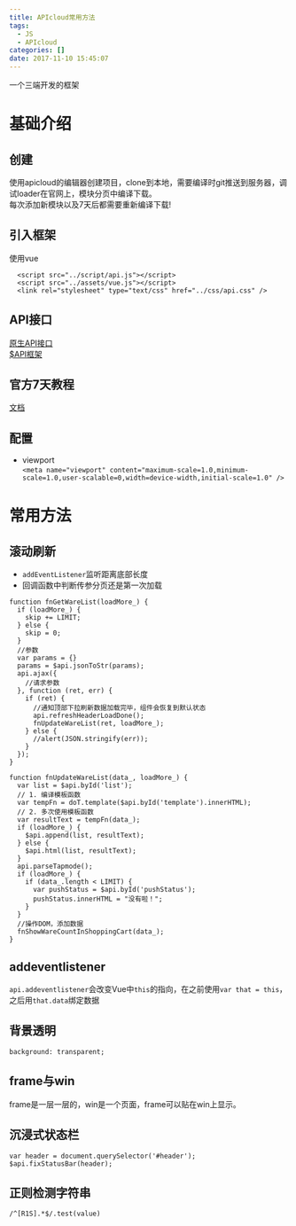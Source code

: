```yaml
---
title: APIcloud常用方法
tags:
  - JS
  - APIcloud
categories: []
date: 2017-11-10 15:45:07
---
```

一个三端开发的框架
<!--more-->
# 基础介绍
## 创建
使用apicloud的编辑器创建项目，clone到本地，需要编译时git推送到服务器，调试loader在官网上，模块分页中编译下载。  
每次添加新模块以及7天后都需要重新编译下载!
## 引入框架
使用vue
```
  <script src="../script/api.js"></script>
  <script src="../assets/vue.js"></script>
  <link rel="stylesheet" type="text/css" href="../css/api.css" />
```
## API接口
[原生API接口](http://docs.apicloud.com/Client-API/api)  
[$API框架](http://docs.apicloud.com/Front-end-Framework/framework-dev-guide)

## 官方7天教程
[文档](https://github.com/apicloudcom/APICloud-7Days-Online-Training-Tutorials)

## 配置
* viewport  
`<meta name="viewport" content="maximum-scale=1.0,minimum-scale=1.0,user-scalable=0,width=device-width,initial-scale=1.0" />`  
# 常用方法
## 滚动刷新
* `addEventListener`监听距离底部长度  
* 回调函数中判断传参分页还是第一次加载  
```
function fnGetWareList(loadMore_) {
  if (loadMore_) {
    skip += LIMIT;
  } else {
    skip = 0;
  }
  //参数
  var params = {}
  params = $api.jsonToStr(params);
  api.ajax({
    //请求参数
  }, function (ret, err) {
    if (ret) {
      //通知顶部下拉刷新数据加载完毕，组件会恢复到默认状态
      api.refreshHeaderLoadDone();
      fnUpdateWareList(ret, loadMore_);
    } else {
      //alert(JSON.stringify(err));
    }
  });
}

function fnUpdateWareList(data_, loadMore_) {
  var list = $api.byId('list');
  // 1. 编译模板函数
  var tempFn = doT.template($api.byId('template').innerHTML);
  // 2. 多次使用模板函数
  var resultText = tempFn(data_);
  if (loadMore_) {
    $api.append(list, resultText);
  } else {
    $api.html(list, resultText);
  }
  api.parseTapmode();
  if (loadMore_) {
    if (data_.length < LIMIT) {
      var pushStatus = $api.byId('pushStatus');
      pushStatus.innerHTML = "没有啦！";
    }
  }
  //操作DOM，添加数据
  fnShowWareCountInShoppingCart(data_);
}
```

## addeventlistener
`api.addeventlistener`会改变Vue中`this`的指向，在之前使用`var that = this`，之后用`that.data`绑定数据

## 背景透明
`background: transparent;`

## frame与win
frame是一层一层的，win是一个页面，frame可以贴在win上显示。

## 沉浸式状态栏
```
var header = document.querySelector('#header');
$api.fixStatusBar(header);
```

## 正则检测字符串
`/^[R1S].*$/.test(value)`